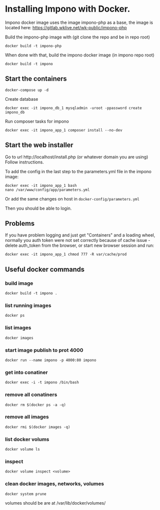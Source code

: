 # Installing Impono with Docker.

Impono docker image uses the image impono-php as a base, the image is located here:
https://gitlab.wklive.net/wk-public/impono-php

Build the impono-php image with (git clone the repo and be in repo root)

``` 
docker build -t impono-php

```

When done with that, build the impono docker image (in impono repo root)

``` 
docker build -t impono

```

## Start the containers


`docker-compose up -d`

Create database

`docker exec -it impono_db_1 mysqladmin -uroot -ppassword create impono_db`

Run composer tasks for impono

`docker exec -it impono_app_1 composer install --no-dev`

## Start the web installer
Go to url http://localhost/install.php (or whatever domain you are using)
Follow instructions.

To add the config in the last step to the parameters.yml file in the impono image:

``` 
docker exec -it impono_app_1 bash
nano /var/www/config/app/parameters.yml

```

Or add the same changes on host in `docker-config/parameters.yml`

Then you should be able to login.


## Problems
If you have problem logging and just get "Containers" and a loading wheel, normally you auth token were not set 
correctly because of cache issue - delete auth_token from the browser, or start new browser session and run:

`docker exec -it impono_app_1 chmod 777 -R var/cache/prod`



## Useful docker commands

### build image
```docker build -t impono .```
### list running images
```docker ps```
### list images
```docker images```
### start image publish to prot 4000
```docker run --name impono -p 4000:80 impono```
### get into conatiner
```docker exec -i -t impono /bin/bash```
### remove all conatiners
```docker rm $(docker ps -a -q)```
### remove all images
```docker rmi $(docker images -q)```
### list docker volums
```docker volume ls```
### inspect
```docker volume inspect <volume>```
### clean docker images, networks, volumes
```docker system prune```


volumes should be are at /var/lib/docker/volumes/
